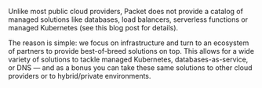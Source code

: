<!--<meta>
{
    "title":"Managed Services",
    "description":"Learn more about managed services at Packet",
    "date": "2019/11/26",
    "tag":["Managed services"]
}
</meta>-->

Unlike most public cloud providers, Packet does not provide a catalog of managed solutions like databases, load balancers, serverless functions or managed Kubernetes (see this blog post for details). 

The reason is simple: we focus on infrastructure and turn to an ecosystem of partners to provide best-of-breed solutions on top. This allows for a wide variety of solutions to tackle managed Kubernetes, databases-as-service, or DNS — and as a bonus you can take these same solutions to other cloud providers or to hybrid/private environments.

